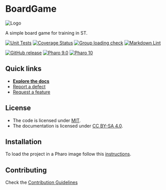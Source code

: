 # BoardGame

![Logo](assets/logo.png)

A simple board game for training in ST.

[![Unit Tests](https://github.com/AgusSalvidio/BoardGame/actions/workflows/unit-tests.yml/badge.svg)](https://github.com/AgusSalvidio/BoardGame/actions/workflows/unit-tests.yml/badge.svg)
[![Coverage Status](https://codecov.io/github/AgusSalvidio/BoardGame/coverage.svg?branch=release-candidate)](https://codecov.io/gh/AgusSalvidio/BoardGame/branch/release-candidate)
[![Group loading check](https://github.com/AgusSalvidio/BoardGame/actions/workflows/loading-groups.yml/badge.svg)](https://github.com/AgusSalvidio/BoardGame/actions/workflows/loading-groups.yml)
[![Markdown Lint](https://github.com/AgusSalvidio/BoardGame/actions/workflows/markdown-lint.yml/badge.svg)](https://github.com/AgusSalvidio/BoardGame/actions/workflows/markdown-lint.yml)

[![GitHub release](https://img.shields.io/github/release/AgusSalvidio/BoardGame.svg)](https://github.com/AgusSalvidio/BoardGame/releases/latest)
[![Pharo 9.0](https://img.shields.io/badge/Pharo-9.0-informational)](https://pharo.org)
[![Pharo 10](https://img.shields.io/badge/Pharo-10-informational)](https://pharo.org)

## Quick links

- [**Explore the docs**](docs/README.md)
- [Report a defect](https://github.com/AgusSalvidio/BoardGame/issues/new?labels=Type%3A+Defect)
- [Request a feature](https://github.com/AgusSalvidio/BoardGame/issues/new?labels=Type%3A+Feature)

## License

- The code is licensed under [MIT](LICENSE).
- The documentation is licensed under [CC BY-SA 4.0](http://creativecommons.org/licenses/by-sa/4.0/).

## Installation

To load the project in a Pharo image follow this [instructions](docs/how-to/how-to-load-in-pharo.md).

## Contributing

Check the [Contribution Guidelines](CONTRIBUTING.md)
